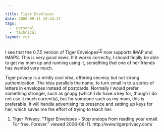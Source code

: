 ```yaml
---

title: Tiger Envelopes
date: 2006-09-11 19:43:17
tags:
  -  personal
  -  technical
layout: rut
---
```


I see that the 0.7.5 version of Tiger Envelopes<sup><a href="http://www.tigerprivacy.com/" title="Tiger Envelopes - Stop snoops from reading your email. For free. Forever.">[1]</a></sup> now supports IMAP and IMAPS.  This is very good news.  If it works correctly, I should finally be able to get my mom up and running using it, something that one of her friends has wanted very much.

Tiger privacy is a mildly cool idea, offering secrecy but not strong authentication.  The idea parallels the name, to turn email in to a series of letters in envelopes instead of postcards.  Normally I would prefer something stronger, such as gnupg (which I do have a key for, though I do not use it much currently), but for someone such as my mom, this is preferable.  It will handle advertising its presence and setting up keys for her, which saves me the effort of trying to teach her.

<div class="postrefs"><ol>
<li>Tiger Privacy.  "Tiger Envelopes - Stop snoops from reading your email. For free. Forever." viewed 2006-09-11.  http://www.tigerprivacy.com/ </li>
</ol></div>

